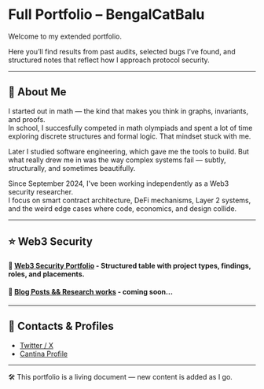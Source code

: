 # Full Portfolio – BengalCatBalu

Welcome to my extended portfolio.

Here you’ll find results from past audits, selected bugs I’ve found, and structured notes that reflect how I approach protocol security.

---

## 👤 About Me

I started out in math — the kind that makes you think in graphs, invariants, and proofs.  
In school, I succesfully competed in math olympiads and spent a lot of time exploring discrete structures and formal logic. That mindset stuck with me.

Later I studied software engineering, which gave me the tools to build. But what really drew me in was the way complex systems fail — subtly, structurally, and sometimes beautifully.

Since September 2024, I've been working independently as a Web3 security researcher.  
I focus on smart contract architecture, DeFi mechanisms, Layer 2 systems, and the weird edge cases where code, economics, and design collide.

---

## ⭐️ Web3 Security

#### 🧾 [Web3 Security Portfolio](./Web3_Security_Portfolio.md) - Structured table with project types, findings, roles, and placements.

#### 🐛 [Blog Posts && Research works](./) - coming soon...

---

## 🔗 Contacts & Profiles

- [Twitter / X](https://twitter.com/BengalCatBalu)  
- [Cantina Profile](https://cantina.xyz/researchers/bengalcatbalu)

---

🛠 This portfolio is a living document — new content is added as I go.
